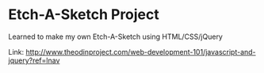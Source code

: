 # Etch-A-Sketch Project

Learned to make my own Etch-A-Sketch using HTML/CSS/jQuery

Link: http://www.theodinproject.com/web-development-101/javascript-and-jquery?ref=lnav
